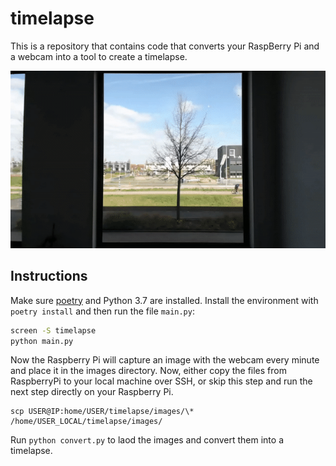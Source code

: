 # timelapse

This is a repository that contains code that converts your RaspBerry Pi and a webcam into a tool to create a timelapse.

![til](example.gif)

## Instructions

Make sure [poetry](https://python-poetry.org/docs/) and Python 3.7 are installed. Install the environment with `poetry install` and then run the file `main.py`:

```bash
screen -S timelapse
python main.py
```

Now the Raspberry Pi will capture an image with the webcam every minute and place it in the images directory. Now, either copy the files from RaspberryPi to your local machine over SSH, or skip this step and run the next step directly on your Raspberry Pi.

```
scp USER@IP:home/USER/timelapse/images/\* /home/USER_LOCAL/timelapse/images/
```

Run `python convert.py` to laod the images and convert them into a timelapse.
